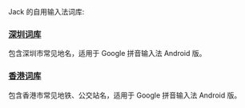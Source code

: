 Jack 的自用输入法词库:

###  [深圳词库](https://raw.githubusercontent.com/Jiangyiqun/jack_input_dictionary/master/%E5%85%94%E8%A1%8C%E6%B7%B1%E5%9C%B3.txt) 

包含深圳市常见地名，适用于 Google 拼音输入法 Android 版。

### [香港词库](https://raw.githubusercontent.com/Jiangyiqun/jack_input_dictionary/master/%E5%85%94%E8%A1%8C%E9%A6%99%E6%B8%AF.txt)

包含香港市常见地铁、公交站名，适用于 Google 拼音输入法 Android 版。
